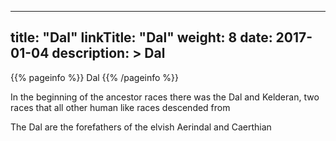 
---
title: "Dal"
linkTitle: "Dal"
weight: 8
date: 2017-01-04
description: >
 Dal
---

{{% pageinfo %}}
Dal
{{% /pageinfo %}}

In the beginning of the ancestor races there was the Dal and Kelderan, two races that all other human like races descended from

The Dal are the forefathers of the elvish Aerindal and Caerthian

